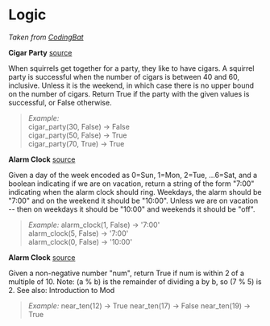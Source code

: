 # Logic

*Taken from [CodingBat](http://codingbat.com/python/Logic-1)*

**Cigar Party** [source](http://codingbat.com/prob/p195669)   

When squirrels get together for a party, they like to have cigars. A squirrel party is successful when the number of cigars is between 40 and 60, inclusive. Unless it is the weekend, in which case there is no upper bound on the number of cigars. Return True if the party with the given values is successful, or False otherwise. 

> *Example:*   
cigar_party(30, False) → False  
cigar_party(50, False) → True  
cigar_party(70, True) → True  

**Alarm Clock** [source](http://codingbat.com/prob/p119867)

Given a day of the week encoded as 0=Sun, 1=Mon, 2=Tue, ...6=Sat, and a boolean indicating if we are on vacation, return a string of the form "7:00" indicating when the alarm clock should ring. Weekdays, the alarm should be "7:00" and on the weekend it should be "10:00". Unless we are on vacation -- then on weekdays it should be "10:00" and weekends it should be "off". 

> *Example:* 
alarm_clock(1, False) → '7:00'  
alarm_clock(5, False) → '7:00'  
alarm_clock(0, False) → '10:00'

**Alarm Clock** [source](http://codingbat.com/prob/p165321)

Given a non-negative number "num", return True if num is within 2 of a multiple of 10. Note: (a % b) is the remainder of dividing a by b, so (7 % 5) is 2. See also: Introduction to Mod 

> *Example:*
near_ten(12) → True
near_ten(17) → False
near_ten(19) → True
